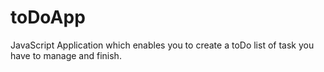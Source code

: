 # toDoApp
JavaScript Application which enables you to create a toDo list of task you have to manage and finish.
